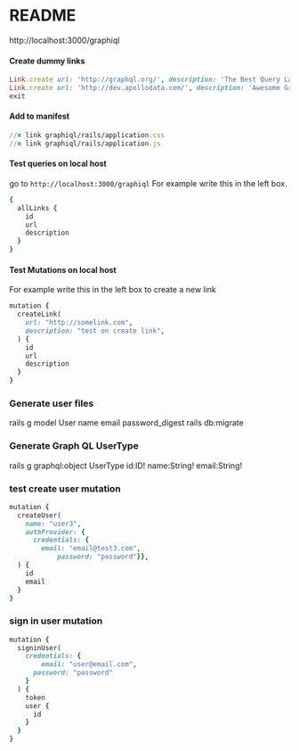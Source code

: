 # README

http://localhost:3000/graphiql

#### Create dummy links

```rb
Link.create url: 'http://graphql.org/', description: 'The Best Query Language'
Link.create url: 'http://dev.apollodata.com/', description: 'Awesome GraphQL Client'
exit
```

#### Add to manifest

```rb
//= link graphiql/rails/application.css
//= link graphiql/rails/application.js
```

#### Test queries on local host

go to `http://localhost:3000/graphiql`
For example write this in the left box.

```rb
{
  allLinks {
    id
    url
    description
  }
}
```

#### Test Mutations on local host

For example write this in the left box to create a new link

```rb
mutation {
  createLink(
    url: "http://somelink.com",
    description: "test on create link",
  ) {
    id
    url
    description
  }
}
```

### Generate user files

rails g model User name email password_digest
rails db:migrate

### Generate Graph QL UserType

rails g graphql:object UserType id:ID! name:String! email:String!

### test create user mutation

```rb
mutation {
  createUser(
    name: "user3",
  	authProvider: {
      credentials: {
        email: "email@test3.com",
    		password: "password"}},
  ) {
    id
    email
  }
}
```

### sign in user mutation

```rb
mutation {
  signinUser(
    credentials: {
    	email: "user@email.com",
      password: "password"
  	}
  ) {
    token
    user {
      id
    }
  }
}
```
